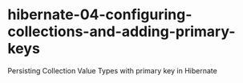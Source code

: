 # hibernate-04-configuring-collections-and-adding-primary-keys
Persisting Collection Value Types with primary key in Hibernate
